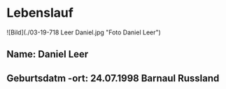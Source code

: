 # Lebenslauf

![Bild](./03-19-718 Leer Daniel.jpg "Foto Daniel Leer")

## Name: Daniel Leer
## Geburtsdatm -ort: 24.07.1998 Barnaul Russland

